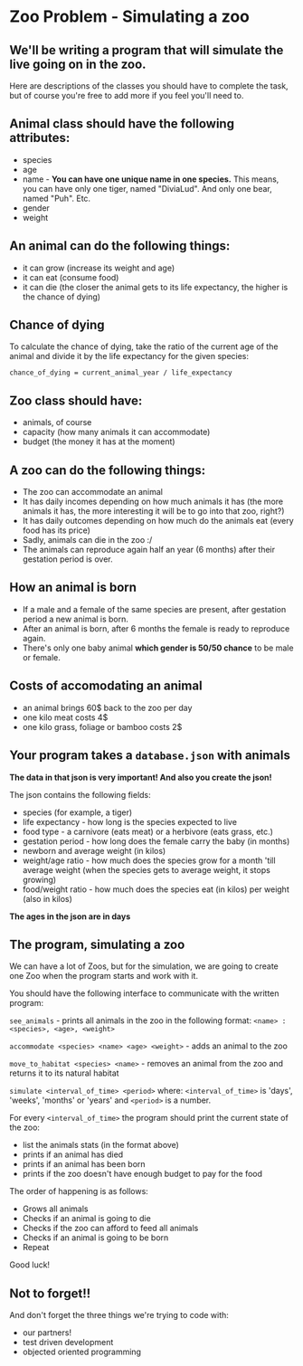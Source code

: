 # Zoo Problem - Simulating a zoo


## We'll be writing a program that will simulate the live going on in the zoo.

Here are descriptions of the classes you should have to complete the task, but
of course you're free to add more if you feel you'll need to.

## Animal class should have the following attributes:

* species
* age
* name - __You can have one unique name in one species.__ This means, you can have only one tiger, named "DiviaLud". And only one bear, named "Puh". Etc.
* gender
* weight

## An animal can do the following things:

* it can grow (increase its weight and age)
* it can eat (consume food)
* it can die (the closer the animal gets to its life expectancy, the higher is the chance of dying)

## Chance of dying

To calculate the chance of dying, take the ratio of the current age of the animal and divide it by the life expectancy for the given species:

```
chance_of_dying = current_animal_year / life_expectancy
```

## Zoo class should have:

* animals, of course
* capacity (how many animals it can accommodate)
* budget (the money it has at the moment)

## A zoo can do the following things:

* The zoo can accommodate an animal
* It has daily incomes depending on how much animals it has (the more animals it has, the more interesting it will be to go into that zoo, right?)
* It has daily outcomes depending on how much do the animals eat (every food has its price)
* Sadly, animals can die in the zoo :/
* The animals can reproduce again half an year (6 months) after their gestation period is over.

## How an animal is born

* If a male and a female of the same species are present,
after gestation period a new animal is born.
* After an animal is born, after 6 months the female is ready
to reproduce again.
* There's only one baby animal __which gender is 50/50 chance__ to be male or female.

## Costs of accomodating an animal

* an animal brings 60$ back to the zoo per day
* one kilo meat costs 4$
* one kilo grass, foliage or bamboo costs 2$

## Your program takes a `database.json` with animals

__The data in that json is very important! And also you create the json!__


The json contains the following fields:
* species (for example, a tiger)
* life expectancy - how long is the species expected to live
* food type - a carnivore (eats meat) or a herbivore (eats grass, etc.)
* gestation period - how long does the female carry the baby (in months)
* newborn and average weight (in kilos)
* weight/age ratio - how much does the species grow for a month 'till average weight
(when the species gets to average weight, it stops growing)
* food/weight ratio - how much does the species eat (in kilos) per weight (also in kilos)

__The ages in the json are in days__


## The program, simulating a zoo

We can have a lot of Zoos, but for the simulation, we are going to create one Zoo when the program starts and work with it.

You should have the following interface to communicate with the written program:

`see_animals` - prints all animals in the zoo in the following format: `<name> : <species>, <age>, <weight>`

`accommodate <species> <name> <age> <weight>` - adds an animal to the zoo

`move_to_habitat <species> <name>` - removes an animal from the zoo and returns it to its natural habitat

`simulate <interval_of_time> <period>` where:
`<interval_of_time>` is 'days', 'weeks', 'months' or 'years' and `<period>` is a number.

For every `<interval_of_time>` the program should print the current state of the zoo:

* list the animals stats (in the format above)
* prints if an animal has died
* prints if an animal has been born
* prints if the zoo doesn't have enough budget to pay for the food

The order of happening is as follows:

* Grows all animals
* Checks if an animal is going to die
* Checks if the zoo can afford to feed all animals
* Checks if an animal is going to be born
* Repeat

Good luck!

## Not to forget!!

And don't forget the three things we're trying to code with:
* our partners!
* test driven development
* objected oriented programming
